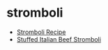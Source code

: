 # stromboli

 * [Stromboli Recipe](index/s/stromboli-recipe.json)
 * [Stuffed Italian Beef Stromboli](index/s/stuffed-italian-beef-stromboli.json)
